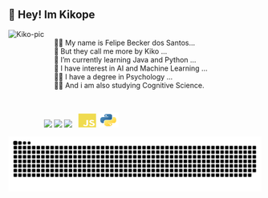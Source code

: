 ## 👋 Hey! Im Kikope 

<img align="left" alt="Kiko-pic" height="180" src="https://cdn.discordapp.com/attachments/887771238678810716/1071848220172496966/Kikope.gif">

<br>
‎ ‎ ‎ ‎ ‎ 🙋‍♂️ My name is Felipe Becker dos Santos... <br>
‎ ‎ ‎ ‎ ‎ 👯 But they call me more by Kiko ... <br>
‎ ‎ ‎ ‎ ‎ 🌱 I’m currently learning Java and Python ... <br>
‎ ‎ ‎ ‎ ‎ 🤖 I have interest in AI and Machine Learning ... <br>
‎ ‎ ‎ ‎ ‎ 👨‍🎓 I have a degree in Psychology ... <br>
‎ ‎ ‎ ‎ ‎ 👨‍🎓 And i am also studying Cognitive Science. <br>

 ##
 
 <br>
 <div> 
<!--
    <a href="https://www.youtube.com/channel/" target="_blank"><img src="https://img.shields.io/badge/YouTube-FF0000?style=for-the-badge&logo=youtube&logoColor=white" target="_blank"></a>
 -->
<!--
 <a href="https://instagram.com/beckerfelipee" target="_blank"><img src="https://img.shields.io/badge/-Instagram-%23E4405F?style=for-the-badge&logo=instagram&logoColor=white" target="_blank"></a>
 -->
 <a href="https://discord.gg/Ve5K6ZszAe" target="_blank"><img src="https://img.shields.io/badge/Discord-7289DA?style=for-the-badge&logo=discord&logoColor=white" target="_blank"></a> 
  <a href = "mailto:beckerfelipee@gmail.com"><img src="https://img.shields.io/badge/-Gmail-%23333?style=for-the-badge&logo=gmail&logoColor=white" target="_blank"></a>
  <a href="https://www.linkedin.com/in/felipebeckersantos/" target="_blank"><img src="https://img.shields.io/badge/-LinkedIn-%230077B5?style=for-the-badge&logo=linkedin&logoColor=white" target="_blank"></a> 
 ‎ ‎
  <img alt="Rafa-Js" height="28" width="36" src="https://raw.githubusercontent.com/devicons/devicon/master/icons/javascript/javascript-plain.svg">
  <img alt="Rafa-Python" height="30" width="40" src="https://raw.githubusercontent.com/devicons/devicon/master/icons/python/python-original.svg">
     
  ![Snake animation](https://github.com/Kikope/Kikope/blob/output/github-contribution-grid-snake.svg)
